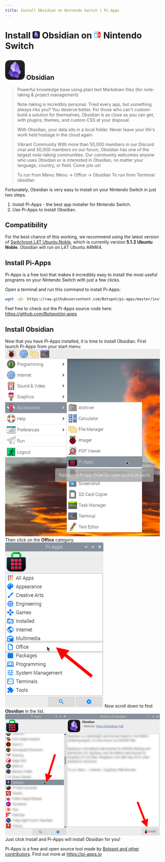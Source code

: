 ```yaml
---
title: Install Obsidian on Nintendo Switch | Pi-Apps
---
```

<div class="simple-install-content content">

# Install <img src="/img/app-icons/Obsidian/icon-64.png" height=24> Obsidian on <img src=/img/other-icons/switch-icon.svg height=24> Nintendo Switch

## <img src="/img/app-icons/Obsidian/icon-64.png"> Obsidian
> Powerful knowledge base using plain text Markdown files (for note-taking & project management)
> 
> Note-taking is incredibly personal. Tried every app, but something always irks you? You deserve better.
> For those who can't custom-build a solution for themselves, Obsidian is as close as you can get, with plugins, themes, and custom CSS at your disposal. 
> 
> With Obsidian, your data sits in a local folder. Never leave your life's work held hostage in the cloud again.
> 
> Vibrant Community
> With more than 50,000 members in our Discord chat and 30,000 members on our forum, Obsidian has one of the largest note-taking communities.
> Our community welcomes anyone who uses Obsidian or is interested in Obsidian, no matter your language, country, or field. Come join us!
> 
> To run from Menu: Menu -> Office -> Obsidian
> To run from Terminal: obsidian

Fortunately, Obsidian is very easy to install on your Nintendo Switch in just two steps.
1. Install Pi-Apps - the best app installer for Nintendo Switch.
2. Use Pi-Apps to install Obsidian.
</div>
<div class="simple-install-content content">

## Compatibility
For the best chance of this working, we recommend using the latest version of [Switchroot L4T Ubuntu Noble](https://wiki.switchroot.org/wiki/linux/l4t-ubuntu-noble-installation-guide), which is currently version **5.1.2 Ubuntu Noble**.
Obsidian will run on L4T Ubuntu ARM64.
</div>
<div class="simple-install-content content">

## Install Pi-Apps

Pi-Apps is a free tool that makes it incredibly easy to install the most useful programs on your Nintendo Switch with just a few clicks.

Open a terminal and run this command to install Pi-Apps:
```bash
wget -qO- https://raw.githubusercontent.com/Botspot/pi-apps/master/install | bash
```
Feel free to check out the Pi-Apps source code here: https://github.com/Botspot/pi-apps
</div>
<div class="simple-install-content content">

## Install Obsidian

Now that you have Pi-Apps installed, it is time to install Obsidian.
First launch Pi-Apps from your start menu:
<img src="/img/start-menu.png">
Then click on the <b>Office</b> category.
<img src="/img/category-selections/Office.png">
Now scroll down to find <b>Obsidian</b> in the list.
<img src="/img/app-icons/Obsidian/app-selection.png">
Just click Install and Pi-Apps will install Obsidian for you!
</div>
<div class="simple-install-content content">

Pi-Apps is a free and open source tool made by [Botspot and other contributors](/about/#contributors). Find out more at https://pi-apps.io
</div>
